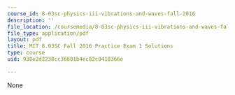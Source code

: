 ```yaml
---
course_id: 8-03sc-physics-iii-vibrations-and-waves-fall-2016
description: ''
file_location: /coursemedia/8-03sc-physics-iii-vibrations-and-waves-fall-2016/938e2d2238cc36601b4ec82c0418366e_MIT8_03SCF16_PracticeExam1_Solutions.pdf
file_type: application/pdf
layout: pdf
title: MIT 8.03SC Fall 2016 Practice Exam 1 Solutions
type: course
uid: 938e2d2238cc36601b4ec82c0418366e

---
```

None